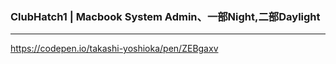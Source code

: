 ### ClubHatch1 | Macbook System Admin、一部Night,二部Daylight
---
https://codepen.io/takashi-yoshioka/pen/ZEBgaxv



```
```

```
```

```
```


